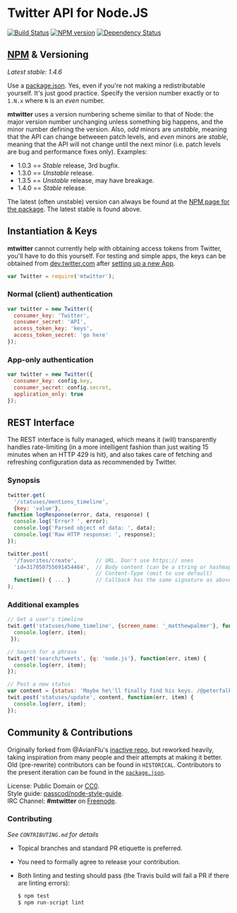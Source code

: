Twitter API for Node.JS
========================

[![Build Status](https://travis-ci.org/passcod/mtwitter.png)](https://travis-ci.org/passcod/mtwitter)
[![NPM version](https://badge.fury.io/js/mtwitter.png)](http://npmjs.org/package/mtwitter)
[![Dependency Status](https://gemnasium.com/passcod/mtwitter.png)](https://gemnasium.com/passcod/mtwitter)


[NPM][i2] & Versioning
----------------------

_Latest stable: 1.4.6_

Use a [package.json][i1]. Yes, even if you're not making a redistributable
yourself. It's just good practice. Specify the version number exactly or to
`1.N.x` where `N` is an _even_ number. 

[i1]: http://package.json.nodejitsu.com/
[i2]: http://npmjs.org/package/mtwitter

__mtwitter__ uses a version numbering scheme similar to that of Node: the major
version number unchanging unless something big happens, and the minor number
defining the version. Also, _odd_ minors are _unstable_, meaning that the API
can change betweeen patch levels, and _even_ minors are _stable_, meaning that
the API will not change until the next minor (i.e. patch levels are bug and
performance fixes only). Examples:

 - 1.0.3 == _Stable_ release, 3rd bugfix.
 - 1.3.0 == _Unstable_ release.
 - 1.3.5 == _Unstable_ release, may have breakage.
 - 1.4.0 == _Stable_ release.

The latest (often unstable) version can always be found at
the [NPM page for the package][i2]. The latest stable is found above.


Instantiation & Keys
--------------------

__mtwitter__ cannot currently help with obtaining access tokens from Twitter,
you'll have to do this yourself. For testing and simple apps, the keys can be
obtained from [dev.twitter.com][b1] after [setting up a new App][b2].

[b1]: https://dev.twitter.com
[b2]: https://dev.twitter.com/apps/new

``` javascript
var Twitter = require('mtwitter');
```

### Normal (client) authentication

``` javascript
var twitter = new Twitter({
  consumer_key: 'Twitter',
  consumer_secret: 'API',
  access_token_key: 'keys',
  access_token_secret: 'go here'
});
```

### App-only authentication

``` javascript
var twitter = new Twitter({
  consumer_key: config.key,
  consumer_secret: config.secret,
  application_only: true
});
```


REST Interface
--------------

The REST interface is fully managed, which means it (will) transparently handles
rate-limiting (in a more intelligent fashion than just waiting 15 minutes
when an HTTP 429 is hit), and also takes care of fetching and refreshing
configuration data as recommended by Twitter.

### Synopsis

``` javascript
twitter.get(
  '/statuses/mentions_timeline',
  {key: 'value'},
function logResponse(error, data, response) {
  console.log('Error? ', error);
  console.log('Parsed object of data: ', data);
  console.log('Raw HTTP response: ', response);
});

twitter.post(
  '/favorites/create',      // URL. Don't use https:// ones
  'id=317050755691454464',  // Body content (can be a string or hashmap)
                            // Content-Type (omit to use default)
  function() { ... }        // Callback has the same signature as above
);
```


### Additional examples

``` javascript
// Get a user's timeline
twit.get('statuses/home_timeline', {screen_name: '_matthewpalmer'}, function(err, item) {
  console.log(err, item);
 });

// Search for a phrase
twit.get('search/tweets', {q: 'node.js'}, function(err, item) {
  console.log(err, item);
});

// Post a new status
var content = {status: 'Maybe he\'ll finally find his keys. /@peterfalk'};
twit.post('statuses/update', content, function(err, item) {
  console.log(err, item);
});
```


Community & Contributions
-------------------------

Originally forked from @AvianFlu's [inactive repo][c1],
but reworked heavily, taking inspiration from many people
and their attempts at making it better. Old (pre-rewrite)
contributors can be found in `HISTORICAL`. Contributors to
the present iteration can be found in the [`package.json`][c2].

License: Public Domain or [CC0][c0].  
Style guide: [passcod/node-style-guide][c3].  
IRC Channel: __#mtwitter__ on [Freenode][c4].

### Contributing

_See `CONTRIBUTING.md` for details_

 - Topical branches and standard PR etiquette is preferred.
 - You need to formally agree to release your contribution.
 - Both linting and testing should pass (the Travis build will fail
   a PR if there are linting errors):

   ``` bash
   $ npm test
   $ npm run-script lint
   ```

[c0]: https://creativecommons.org/publicdomain/zero/1.0
[c1]: https://github.com/AvianFlu/ntwitter
[c2]: https://github.com/passcod/mtwitter/blob/master/package.json
[c3]: https://github.com/passcod/node-style-guide
[c4]: https://freenode.net